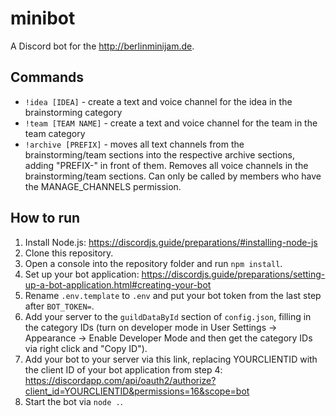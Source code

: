 # minibot
A Discord bot for the http://berlinminijam.de.

## Commands
- `!idea [IDEA]` - create a text and voice channel for the idea in the brainstorming category
- `!team [TEAM NAME]` - create a text and voice channel for the team in the team category
- `!archive [PREFIX]` - moves all text channels from the brainstorming/team sections into the respective archive sections, adding "PREFIX-" in front of them. Removes all voice channels in the brainstorming/team sections. Can only be called by members who have the MANAGE_CHANNELS permission.

## How to run
1. Install Node.js: https://discordjs.guide/preparations/#installing-node-js
2. Clone this repository.
3. Open a console into the repository folder and run `npm install`.
4. Set up your bot application: https://discordjs.guide/preparations/setting-up-a-bot-application.html#creating-your-bot
5. Rename `.env.template` to `.env` and put your bot token from the last step after `BOT_TOKEN=`.
6. Add your server to the `guildDataById` section of `config.json`, filling in the category IDs (turn on developer mode in User Settings -> Appearance -> Enable Developer Mode and then get the category IDs via right click and "Copy ID").
7. Add your bot to your server via this link, replacing YOURCLIENTID with the client ID of your bot application from step 4: https://discordapp.com/api/oauth2/authorize?client_id=YOURCLIENTID&permissions=16&scope=bot
8. Start the bot via `node .`.